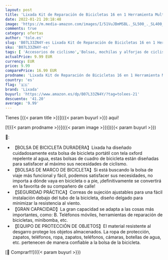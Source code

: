 ```yaml
---
layout: post
title: 'Lixada Kit de Reparación de Bicicletas 16 en 1 Herramienta Multiple Destornillador Llave Inglesa con Bolsa de Bicicleta Triángulo'
date: 2022-01-21 20:18:48
image: 'https://m.media-amazon.com/images/I/51VuJBmMSBL._SL500_._SL400_.jpg'
comments: true
category: ofertas
author: 'tole.es'
slug: 'B07L33ZN4Y-es Lixada Kit de Reparación de Bicicletas 16 en 1 Herramienta...'
sku: 'B07L33ZN4Y-es'
tags: [ 'Accesorios de ciclismo','Bolsas, mochilas y alforjas de ciclismo','Ciclismo','Deportes y aire libre','Herramientas y equipo para bicicletas','Kits de reparación de neumáticos para bicicletas','Ropa y equipo para deportes','bicicleta','lixada', ]
actualPrice: 9.99 EUR
currency: EUR
price: 9.99
comparePrice: 16.99 EUR
prodname: 'Lixada Kit de Reparación de Bicicletas 16 en 1 Herramienta Multiple Destornillador Llave Inglesa con Bolsa de Bicicleta Triángulo'
country: 'es'
flag: '🇪🇸'
brand: 'Lixada'
buyurl: 'https://www.amazon.es/dp/B07L33ZN4Y/?tag=tolees-21'
descuento: '41.20'
average: '9.99'
---
```


Tienes [{{< param title >}}]({{< param buyurl >}}) aqui!

[![{{< param prodname >}}]({{< param image >}})]({{< param buyurl >}})

🔎:

- 【BOLSA DE BICICLETA DURADERA】Lixada ha diseñado cuidadosamente esta bolsa de bicicleta portátil con tela oxford repelente al agua, estas bolsas de cuadro de bicicleta están diseñadas para satisfacer al máximo sus necesidades de ciclismo.
- 【BOLSAS DE MARCO DE BICICLETA】Si está buscando la bolsa de viaje más funcional y fácil, podemos satisfacer sus necesidades, no importa a dónde vaya en bicicleta o a pie, ¡definitivamente se convertirá en la favorita de su compañero de calle!
- 【SEGURIDAD PRÁCTICA】Correas de sujeción ajustables para una fácil instalación debajo del tubo de la bicicleta, diseño delgado para minimizar la resistencia al viento.
- 【GRAN CAPACIDAD】La gran capacidad se adapta a las cosas más importantes, como: B. Teléfonos móviles, herramientas de reparación de bicicletas, minibomba, etc.
- 【EQUIPO DE PROTECCIÓN DE OBJETOS】El material resistente al desgarro protege los objetos almacenados. La ropa de protección, zapatos, teléfonos, ropa, zapatos, teléfonos, cámaras, botellas de agua, etc. pertenecen de manera confiable a la bolsa de la bicicleta.

[🛒 Comprar!!!]({{< param buyurl >}})
